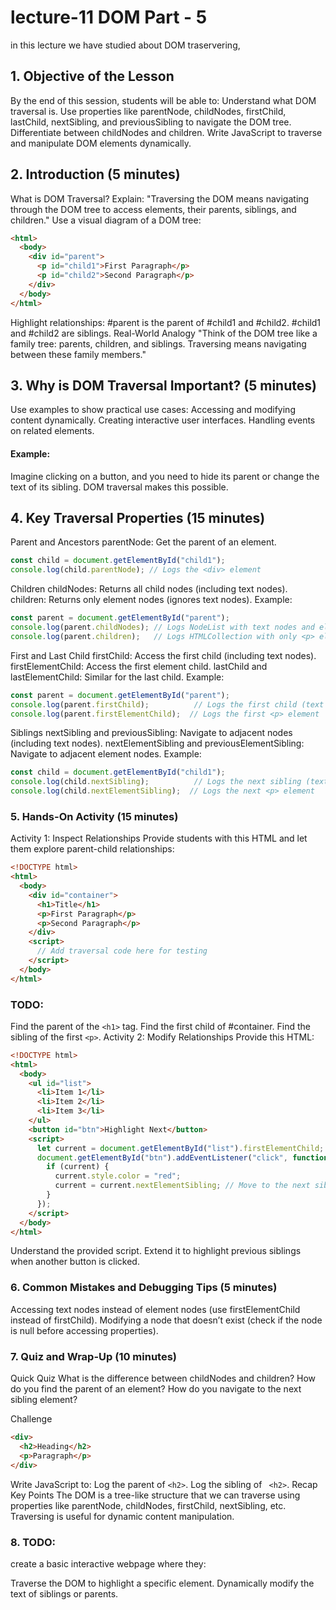 # lecture-11 DOM Part - 5


in this lecture we have studied about DOM traservering, 

## 1. Objective of the Lesson
By the end of this session, students will be able to:
Understand what DOM traversal is.
Use properties like parentNode, childNodes, firstChild, lastChild, nextSibling, and previousSibling to navigate the DOM tree.
Differentiate between childNodes and children.
Write JavaScript to traverse and manipulate DOM elements dynamically.
## 2. Introduction (5 minutes)
What is DOM Traversal?
Explain:
"Traversing the DOM means navigating through the DOM tree to access elements, their parents, siblings, and children."
Use a visual diagram of a DOM tree:
```html 
<html>
  <body>
    <div id="parent">
      <p id="child1">First Paragraph</p>
      <p id="child2">Second Paragraph</p>
    </div>
  </body>
</html>
```
Highlight relationships:
#parent is the parent of #child1 and #child2.
#child1 and #child2 are siblings.
Real-World Analogy
"Think of the DOM tree like a family tree: parents, children, and siblings. Traversing means navigating between these family members."

## 3. Why is DOM Traversal Important? (5 minutes)
Use examples to show practical use cases:
Accessing and modifying content dynamically.
Creating interactive user interfaces.
Handling events on related elements.
#### Example:
Imagine clicking on a button, and you need to hide its parent or change the text of its sibling. DOM traversal makes this possible.

## 4. Key Traversal Properties (15 minutes)
Parent and Ancestors
parentNode: Get the parent of an element.
```js
const child = document.getElementById("child1");
console.log(child.parentNode); // Logs the <div> element
```
Children
childNodes: Returns all child nodes (including text nodes).
children: Returns only element nodes (ignores text nodes).
Example:
```js
const parent = document.getElementById("parent");
console.log(parent.childNodes); // Logs NodeList with text nodes and elements
console.log(parent.children);   // Logs HTMLCollection with only <p> elements
```
First and Last Child
firstChild: Access the first child (including text nodes).
firstElementChild: Access the first element child.
lastChild and lastElementChild: Similar for the last child.
Example:
```js
const parent = document.getElementById("parent");
console.log(parent.firstChild);          // Logs the first child (text or element)
console.log(parent.firstElementChild);  // Logs the first <p> element
```
Siblings
nextSibling and previousSibling: Navigate to adjacent nodes (including text nodes).
nextElementSibling and previousElementSibling: Navigate to adjacent element nodes.
Example:
```js
const child = document.getElementById("child1");
console.log(child.nextSibling);          // Logs the next sibling (text or element)
console.log(child.nextElementSibling);  // Logs the next <p> element
```
### 5. Hands-On Activity (15 minutes)
Activity 1: Inspect Relationships
Provide students with this HTML and let them explore parent-child relationships:
```html
<!DOCTYPE html>
<html>
  <body>
    <div id="container">
      <h1>Title</h1>
      <p>First Paragraph</p>
      <p>Second Paragraph</p>
    </div>
    <script>
      // Add traversal code here for testing
    </script>
  </body>
</html>
```
### TODO:

Find the parent of the ```<h1>``` tag.
Find the first child of #container.
Find the sibling of the first ```<p>```.
Activity 2: Modify Relationships
Provide this HTML:
```html
<!DOCTYPE html>
<html>
  <body>
    <ul id="list">
      <li>Item 1</li>
      <li>Item 2</li>
      <li>Item 3</li>
    </ul>
    <button id="btn">Highlight Next</button>
    <script>
      let current = document.getElementById("list").firstElementChild;
      document.getElementById("btn").addEventListener("click", function () {
        if (current) {
          current.style.color = "red";
          current = current.nextElementSibling; // Move to the next sibling
        }
      });
    </script>
  </body>
</html>
```

Understand the provided script.
Extend it to highlight previous siblings when another button is clicked.
### 6. Common Mistakes and Debugging Tips (5 minutes)
Accessing text nodes instead of element nodes (use firstElementChild instead of firstChild).
Modifying a node that doesn’t exist (check if the node is null before accessing properties).

### 7. Quiz and Wrap-Up (10 minutes)
Quick Quiz
What is the difference between childNodes and children?
How do you find the parent of an element?
How do you navigate to the next sibling element?

Challenge

```html
<div>
  <h2>Heading</h2>
  <p>Paragraph</p>
</div>
```
Write JavaScript to:
Log the parent of ```<h2>```.
Log the sibling of ``` <h2>```.
Recap Key Points
The DOM is a tree-like structure that we can traverse using properties like parentNode, childNodes, firstChild, nextSibling, etc.
Traversing is useful for dynamic content manipulation.

### 8. TODO:
create a basic interactive webpage where they:

Traverse the DOM to highlight a specific element.
Dynamically modify the text of siblings or parents.